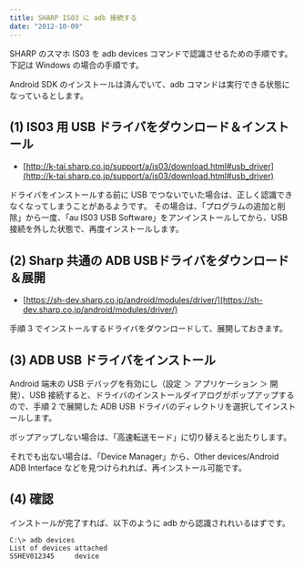 ```yaml
---
title: SHARP IS03 に adb 接続する
date: "2012-10-09"
---
```


SHARP のスマホ IS03 を adb devices コマンドで認識させるための手順です。
下記は Windows の場合の手順です。

Android SDK のインストールは済んでいて、adb コマンドは実行できる状態になっているとします。

(1) IS03 用 USB ドライバをダウンロード＆インストール
----

* [http://k-tai.sharp.co.jp/support/a/is03/download.html#usb_driver](http://k-tai.sharp.co.jp/support/a/is03/download.html#usb_driver)

ドライバをインストールする前に USB でつないでいた場合は、正しく認識できなくなってしまうことがあるようです。
その場合は、「プログラムの追加と削除」から一度、「au IS03 USB Software」をアンインストールしてから、USB 接続を外した状態で、再度インストールします。


(2) Sharp 共通の ADB USBドライバをダウンロード＆展開
----

* [https://sh-dev.sharp.co.jp/android/modules/driver/](https://sh-dev.sharp.co.jp/android/modules/driver/)

手順 3 でインストールするドライバをダウンロードして、展開しておきます。

(3) ADB USB ドライバをインストール
----

Android 端末の USB デバッグを有効にし（設定 ＞ アプリケーション ＞ 開発）、USB 接続すると、ドライバのインストールダイアログがポップアップするので、手順 2 で展開した ADB USB ドライバのディレクトリを選択してインストールします。

ポップアップしない場合は、「高速転送モード」に切り替えると出たりします。

それでも出ない場合は、「Device Manager」から、Other devices/Android ADB Interface などを見つけられれば、再インストール可能です。

(4) 確認
----

インストールが完了すれば、以下のように adb から認識されれいるはずです。

~~~
C:\> adb devices
List of devices attached
SSHEV012345     device
~~~

